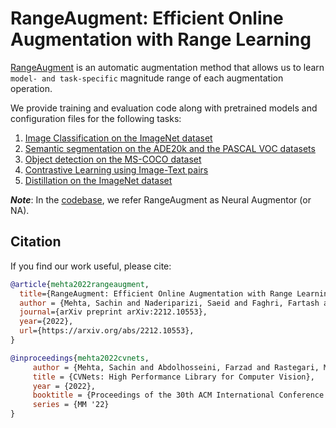 # RangeAugment: Efficient Online Augmentation with Range Learning

[RangeAugment](https://arxiv.org/abs/2212.10553) is an automatic augmentation method that allows us to learn `model- and task-specific` magnitude range of each augmentation operation.

We provide training and evaluation code along with pretrained models and configuration files for the following tasks:

1. [Image Classification on the ImageNet dataset](./README-classification.md)
2. [Semantic segmentation on the ADE20k and the PASCAL VOC datasets](./README-segmentation.md)
3. [Object detection on the MS-COCO dataset](./README-object-detection.md)
4. [Contrastive Learning using Image-Text pairs](./README-clip.md)
5. [Distillation on the ImageNet dataset](./README-distillation.md)

***Note***: In the [codebase](../../corenet/modeling/neural_augmentor), we refer RangeAugment as Neural Augmentor (or NA).


## Citation

If you find our work useful, please cite:

```BibTex 
@article{mehta2022rangeaugment,
  title={RangeAugment: Efficient Online Augmentation with Range Learning},
  author = {Mehta, Sachin and Naderiparizi, Saeid and Faghri, Fartash and Horton, Maxwell and Chen, Lailin and Farhadi, Ali and Tuzel, Oncel and Rastegari, Mohammad},
  journal={arXiv preprint arXiv:2212.10553},
  year={2022},
  url={https://arxiv.org/abs/2212.10553},
}

@inproceedings{mehta2022cvnets, 
     author = {Mehta, Sachin and Abdolhosseini, Farzad and Rastegari, Mohammad}, 
     title = {CVNets: High Performance Library for Computer Vision}, 
     year = {2022}, 
     booktitle = {Proceedings of the 30th ACM International Conference on Multimedia}, 
     series = {MM '22} 
}
```
